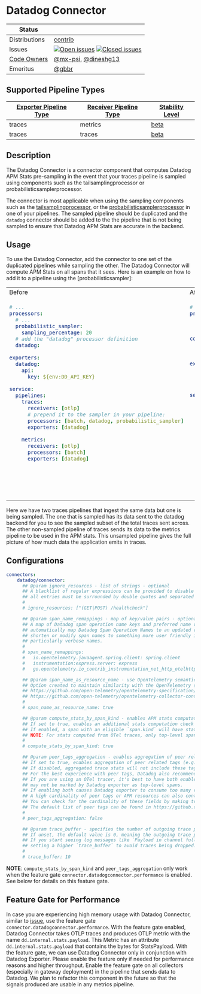 # Datadog Connector

<!-- status autogenerated section -->
| Status        |           |
| ------------- |-----------|
| Distributions | [contrib] |
| Issues        | [![Open issues](https://img.shields.io/github/issues-search/open-telemetry/opentelemetry-collector-contrib?query=is%3Aissue%20is%3Aopen%20label%3Aconnector%2Fdatadog%20&label=open&color=orange&logo=opentelemetry)](https://github.com/open-telemetry/opentelemetry-collector-contrib/issues?q=is%3Aopen+is%3Aissue+label%3Aconnector%2Fdatadog) [![Closed issues](https://img.shields.io/github/issues-search/open-telemetry/opentelemetry-collector-contrib?query=is%3Aissue%20is%3Aclosed%20label%3Aconnector%2Fdatadog%20&label=closed&color=blue&logo=opentelemetry)](https://github.com/open-telemetry/opentelemetry-collector-contrib/issues?q=is%3Aclosed+is%3Aissue+label%3Aconnector%2Fdatadog) |
| [Code Owners](https://github.com/open-telemetry/opentelemetry-collector-contrib/blob/main/CONTRIBUTING.md#becoming-a-code-owner)    | [@mx-psi](https://www.github.com/mx-psi), [@dineshg13](https://www.github.com/dineshg13) |
| Emeritus      | [@gbbr](https://www.github.com/gbbr) |

[beta]: https://github.com/open-telemetry/opentelemetry-collector#beta
[contrib]: https://github.com/open-telemetry/opentelemetry-collector-releases/tree/main/distributions/otelcol-contrib

## Supported Pipeline Types

| [Exporter Pipeline Type] | [Receiver Pipeline Type] | [Stability Level] |
| ------------------------ | ------------------------ | ----------------- |
| traces | metrics | [beta] |
| traces | traces | [beta] |

[Exporter Pipeline Type]: https://github.com/open-telemetry/opentelemetry-collector/blob/main/connector/README.md#exporter-pipeline-type
[Receiver Pipeline Type]: https://github.com/open-telemetry/opentelemetry-collector/blob/main/connector/README.md#receiver-pipeline-type
[Stability Level]: https://github.com/open-telemetry/opentelemetry-collector#stability-levels
<!-- end autogenerated section -->

## Description

The Datadog Connector is a connector component that computes Datadog APM Stats pre-sampling in the event that your traces pipeline is sampled using components such as the tailsamplingprocessor or probabilisticsamplerprocessor.

The connector is most applicable when using the sampling components such as the [tailsamplingprocessor](https://github.com/open-telemetry/opentelemetry-collector-contrib/tree/main/processor/tailsamplingprocessor#tail-sampling-processor), or the [probabilisticsamplerprocessor](https://github.com/open-telemetry/opentelemetry-collector-contrib/tree/main/processor/probabilisticsamplerprocessor) in one of your pipelines. The sampled pipeline should be duplicated and the `datadog` connector should be added to the the pipeline that is not being sampled to ensure that Datadog APM Stats are accurate in the backend.

## Usage

To use the Datadog Connector, add the connector to one set of the duplicated pipelines while sampling the other. The Datadog Connector will compute APM Stats on all spans that it sees. Here is an example on how to add it to a pipeline using the [probabilisticsampler]:

<table>
<tr>
<td> Before </td> <td> After </td>
</tr>
<tr>
<td valign="top">

```yaml
# ...
processors:
  # ...
  probabilistic_sampler:
    sampling_percentage: 20
  # add the "datadog" processor definition
  datadog:

exporters:
  datadog:
    api:
      key: ${env:DD_API_KEY}

service:
  pipelines:
    traces:
      receivers: [otlp]
      # prepend it to the sampler in your pipeline:
      processors: [batch, datadog, probabilistic_sampler]
      exporters: [datadog]

    metrics:
      receivers: [otlp]
      processors: [batch]
      exporters: [datadog]
```

</td><td valign="top">

```yaml
# ...
processors:
  probabilistic_sampler:
    sampling_percentage: 20

connectors:
    # add the "datadog" connector definition and further configurations
    datadog/connector:

exporters:
  datadog:
    api:
      key: ${env:DD_API_KEY}

service:
  pipelines:
   traces:
     receivers: [otlp]
     processors: [batch]
     exporters: [datadog/connector]

   traces/2: # this pipeline uses sampling
     receivers: [datadog/connector]
     processors: [batch, probabilistic_sampler]
     exporters: [datadog]

  metrics:
    receivers: [datadog/connector]
    processors: [batch]
    exporters: [datadog]
```
</tr></table>

Here we have two traces pipelines that ingest the same data but one is being sampled. The one that is sampled has its data sent to the datadog backend for you to see the sampled subset of the total traces sent across. The other non-sampled pipeline of traces sends its data to the metrics pipeline to be used in the APM stats. This unsampled pipeline gives the full picture of how much data the application emits in traces.

## Configurations

```yaml
connectors:
    datadog/connector:
      ## @param ignore_resources - list of strings - optional
      ## A blacklist of regular expressions can be provided to disable certain traces based on their resource name
      ## all entries must be surrounded by double quotes and separated by commas.
      #
      # ignore_resources: ["(GET|POST) /healthcheck"]

      ## @param span_name_remappings - map of key/value pairs - optional
      ## A map of Datadog span operation name keys and preferred name valuues to update those names to. This can be used to
      ## automatically map Datadog Span Operation Names to an updated value, and is useful when a user wants to
      ## shorten or modify span names to something more user friendly in the case of instrumentation libraries with
      ## particularly verbose names.
      #
      # span_name_remappings:
      #   io.opentelemetry.javaagent.spring.client: spring.client
      #   instrumentation:express.server: express
      #   go.opentelemetry.io_contrib_instrumentation_net_http_otelhttp.client: http.client

      ## @param span_name_as_resource_name - use OpenTelemetry semantic convention for span naming - optional
      ## Option created to maintain similarity with the OpenTelemetry semantic conventions as discussed in the issue below.
      ## https://github.com/open-telemetry/opentelemetry-specification/tree/main/specification/trace/semantic_conventions
      ## https://github.com/open-telemetry/opentelemetry-collector-contrib/issues/1909
      #
      # span_name_as_resource_name: true

      ## @param compute_stats_by_span_kind - enables APM stats computation based on `span.kind` - optional
      ## If set to true, enables an additional stats computation check on spans to see they have an eligible `span.kind` (server, consumer, client, producer).
      ## If enabled, a span with an eligible `span.kind` will have stats computed. If disabled, only top-level and measured spans will have stats computed.
      ## NOTE: For stats computed from OTel traces, only top-level spans are considered when this option is off.
      #
      # compute_stats_by_span_kind: true

      ## @param peer_tags_aggregation - enables aggregation of peer related tags in Datadog exporter - optional
      ## If set to true, enables aggregation of peer related tags (e.g., `peer.service`, `db.instance`, etc.) in Datadog exporter.
      ## If disabled, aggregated trace stats will not include these tags as dimensions on trace metrics.
      ## For the best experience with peer tags, Datadog also recommends enabling `compute_stats_by_span_kind`.
      ## If you are using an OTel tracer, it's best to have both enabled because client/producer spans with relevant peer tags
      ## may not be marked by Datadog exporter as top-level spans.
      ## If enabling both causes Datadog exporter to consume too many resources, try disabling `compute_stats_by_span_kind` first.
      ## A high cardinality of peer tags or APM resources can also contribute to higher CPU and memory consumption.
      ## You can check for the cardinality of these fields by making trace search queries in the Datadog UI.
      ## The default list of peer tags can be found in https://github.com/DataDog/datadog-agent/blob/main/pkg/trace/stats/concentrator.go.
      #
      # peer_tags_aggregation: false

      ## @param trace_buffer - specifies the number of outgoing trace payloads to buffer before dropping - optional
      ## If unset, the default value is 0, meaning the outgoing trace payloads are unbuffered.
      ## If you start seeing log messages like `Payload in channel full. Dropped 1 payload.` in the datadog exporter, consider
      ## setting a higher `trace_buffer` to avoid traces being dropped.
      #
      # trace_buffer: 10
```

**NOTE**: `compute_stats_by_span_kind` and `peer_tags_aggregation` only work when the feature gate `connector.datadogconnector.performance` is enabled. See below for details on this feature gate.

## Feature Gate for Performance

In case you are experiencing high memory usage with Datadog Connector, similar to [issue](https://github.com/open-telemetry/opentelemetry-collector-contrib/issues/29755), use the feature gate `connector.datadogconnector.performance`. With the feature gate enabled, Datadog Connector takes OTLP traces and produces OTLP metric with the name `dd.internal.stats.payload`. This Metric has an attribute `dd.internal.stats.payload` that contains the bytes for StatsPayload. With the feature gate, we can use Datadog Connector only in conjunction with Datadog Exporter. Please enable the feature only if needed for performance reasons and higher throughput. Enable the feature gate on all collectors (especially in gateway deployment) in the pipeline that sends data to Datadog. We plan to refactor this component in the future so that the signals produced are usable in any metrics pipeline.


